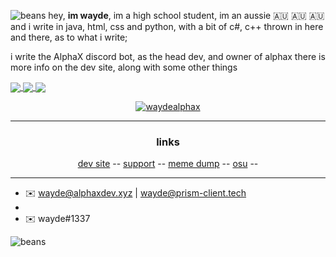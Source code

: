 ![beans](https://ok.osuhow.wtf/ez.png)
hey, **im wayde**, im a high school student, im an aussie 🇦🇺 🇦🇺 🇦🇺 and i write in java, html, css and python, with a bit of c#, c++ thrown in here and there, as to what i write;

i write the AlphaX discord bot, as the head dev, and owner of alphax there is more info on the dev site, along with some other things

<a align="center" href="https://github.com/anuraghazra/github-readme-stats">
  <img align="center" src="https://github-readme-stats.vercel.app/api?username=waydealphax&count_private=true&theme=synthwave&show_icons=true" />
  <img align="center" src="https://github-readme-stats.vercel.app/api/top-langs/?username=waydealphax&layout=compact&theme=synthwave&count_private=true" />
  <img align="center" src="https://github-readme-stats.vercel.app/api/pin/?username=waydealphax&repo=PiBot&theme=synthwave" />
  <p align="center"> <img src="https://komarev.com/ghpvc/?username=waydealphax&label=Profile%20views&color=000ffff&style=flat" alt="waydealphax" /> </p>
</a>
<hr>
<h3 align="center">links</h3>
<p align="center">
  <a href="https://bot.alphaxdev.xyz/">dev site</a> --
  <a href="https://bot.alphaxdev.xyz/support">support</a> --
  <a href="https://shitposting.im-wayde.xyz">meme dump</a> --
  <a href="https://osu.ppy.sh/users/-wayde-">osu</a> --
</p>

<hr>

- ✉️ wayde@alphaxdev.xyz | wayde@prism-client.tech
- 
- ✉️ wayde#1337

![beans](https://ok.osuhow.wtf/ez.png)
